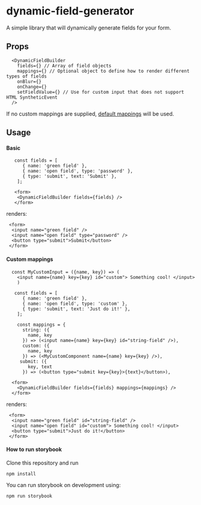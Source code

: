 # dynamic-field-generator

A simple library that will dynamically generate fields for your form.

## Props

```
  <DynamicFieldBuilder
    fields={} // Array of field objects
    mappings={} // Optional object to define how to render different types of fields
    onBlur={}
    onChange={}
    setFieldValue={} // Use for custom input that does not support HTML SyntheticEvent
  />
```

If no custom mappings are supplied, [default mappings](https://github.com/tes/dynamic-form-generator/blob/master/lib/defaultMappings.jsx) will be used.

## Usage

#### Basic

```
   const fields = [
      { name: 'green field' },
      { name: 'open field', type: 'password' },
      { type: 'submit', text: 'Submit' },
    ];

   <form>
    <DynamicFieldBuilder fields={fields} />
   </form>
```

renders:

```
 <form>
  <input name="green field" />
  <input name="open field" type="password" />
  <button type="submit">Submit</button>
 </form>
 ```


 
#### Custom mappings

```
  const MyCustomInput = ({name, key}) => (
    <input name={name} key={key} id="custom"> Something cool! </input>
    )

   const fields = [
      { name: 'green field' },
      { name: 'open field', type: 'custom' },
      { type: 'submit', text: 'Just do it!' },
    ];
    
    const mappings = {
      string: ({
        name, key
      }) => (<input name={name} key={key} id="string-field" />),
      custom: ({
        name, key
      }) => (<MyCustomComponent name={name} key={key} />),
     submit: ({
        key, text
      }) => (<button type="submit key={key}>{text}</button>),
    
  <form>
    <DynamicFieldBuilder fields={fields} mappings={mappings} />
  </form>
```

renders:

```
 <form>
  <input name="green field" id="string-field" />
  <input name="open field" id="custom"> Something cool! </input>
  <button type="submit">Just do it!</button>
 </form>
 ``` 

#### How to run storybook
Clone this repository and run
```
npm install
```
You can run storybook on development using:
```
npm run storybook
```
